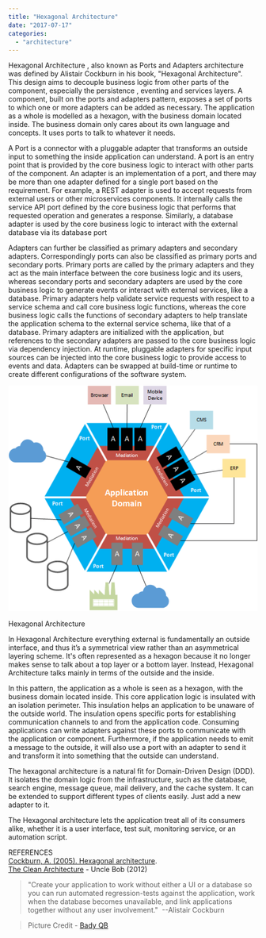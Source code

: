 ```yaml
---
title: "Hexagonal Architecture"
date: "2017-07-17"
categories: 
  - "architecture"
---
```


Hexagonal Architecture , also known as Ports and Adapters architecture was defined by Alistair Cockburn in his book, "Hexagonal Architecture". This design aims to decouple business logic from other parts of the component, especially the persistence , eventing and services layers. A component, built on the ports and adapters pattern, exposes a set of ports to which one or more adapters can be added as necessary. The application as a whole is modelled as a hexagon, with the business domain located inside. The business domain only cares about its own language and concepts. It uses ports to talk to whatever it needs.

A Port is a connector with a pluggable adapter that transforms an outside input to something the inside application can understand. A port is an entry point that is provided by the core business logic to interact with other parts of the component. An adapter is an implementation of a port, and there may be more than one adapter defined for a single port based on the requirement. For example, a REST adapter is used to accept requests from external users or other microservices components. It internally calls the service API port defined by the core business logic that performs that requested operation and generates a response. Similarly, a database adapter is used by the core business logic to interact with the external database via its database port

Adapters can further be classified as primary adapters and secondary adapters. Correspondingly ports can also be classified as primary ports and secondary ports. Primary ports are called by the primary adapters and they act as the main interface between the core business logic and its users, whereas secondary ports and secondary adapters are used by the core business logic to generate events or interact with external services, like a database. Primary adapters help validate service requests with respect to a service schema and call core business logic functions, whereas the core business logic calls the functions of secondary adapters to help translate the application schema to the external service schema, like that of a database. Primary adapters are initialized with the application, but references to the secondary adapters are passed to the core business logic via dependency injection. At runtime, pluggable adapters for specific input sources can be injected into the core business logic to provide access to events and data. Adapters can be swapped at build-time or runtime to create different configurations of the software system.

!["Hexagonal Architecture"](images/Hexagonal-Arch.png)

Hexagonal Architecture

In Hexagonal Architecture everything external is fundamentally an outside interface, and thus it’s a symmetrical view rather than an asymmetrical layering scheme. It's often represented as a hexagon because it no longer makes sense to talk about a top layer or a bottom layer. Instead, Hexagonal Architecture talks mainly in terms of the outside and the inside.

In this pattern, the application as a whole is seen as a hexagon, with the business domain located inside. This core application logic is insulated with an isolation perimeter. This insulation helps an application to be unaware of the outside world. The insulation opens specific ports for establishing communication channels to and from the application code. Consuming applications can write adapters against these ports to communicate with the application or component. Furthermore, if the application needs to emit a message to the outside, it will also use a port with an adapter to send it and transform it into something that the outside can understand.

The hexagonal architecture is a natural fit for Domain-Driven Design (DDD). It isolates the domain logic from the infrastructure, such as the database, search engine, message queue, mail delivery, and the cache system. It can be extended to support different types of clients easily. Just add a new adapter to it.

The Hexagonal architecture lets the application treat all of its consumers alike, whether it is a user interface, test suit, monitoring service, or an automation script.

REFERENCES  
[Cockburn, A. (2005). Hexagonal architecture](http://alistair.cockburn.us/Hexagonal+architecture).  
 [The Clean Architecture](http://the%20clean%20architecture/) - Uncle Bob (2012) 

> "Create your application to work without either a UI or a database so you can run automated regression-tests against the application, work when the database becomes unavailable, and link applications together without any user involvement."  --Alistair Cockburn

> Picture Credit - [Bady QB](http://unsplash.com/@bady)
